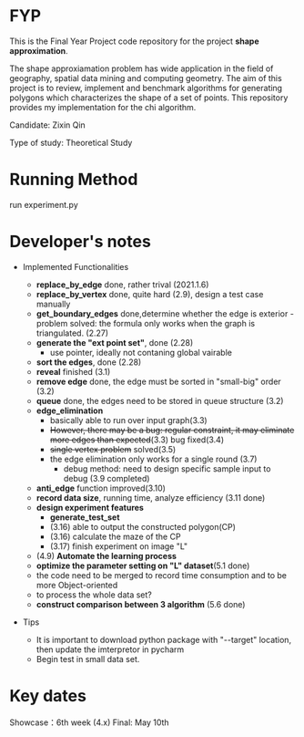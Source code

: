    
# FYP
This is the Final Year Project code repository for the project **shape approximation**.

The shape approxiamation problem has wide application in the field of geography, spatial data mining and computing geometry.
The aim of this project is to review, implement and benchmark algorithms for generating
polygons which characterizes the shape of a set of points. This repository provides my implementation
for the chi algorithm.

Candidate: Zixin Qin

Type of study: Theoretical Study
# Running Method

run experiment.py

# Developer's notes


- Implemented Functionalities
  - **replace_by_edge** done, rather trival (2021.1.6)
  - **replace_by_vertex** done, quite hard (2.9), design a test case manually
  - **get_boundary_edges** done,determine whether the edge is exterior 
        - problem solved: the formula only works when the graph is triangulated. (2.27)
   -  **generate the "ext point set"**, done (2.28)
        - use pointer, ideally not contaning global vairable
   -  **sort the edges**, done (2.28)
   -  **reveal** finished (3.1)
   - **remove edge** done, the edge must be sorted in "small-big" order (3.2)
   - **queue** done, the edges need to be stored in queue structure (3.2)
   - **edge_elimination** 
        -  basically able to run over input graph(3.3)
        - ~~However, there may be a bug: regular constraint, it  may eliminate more edges than expected~~(3.3) bug fixed(3.4)
        - ~~single vertex problem~~ solved(3.5)
        - the edge elimination only works for a single round (3.7) 
           - debug method: need to design specific sample input to debug (3.9 completed)
   - **anti_edge** function improved(3.10)
   - **record data size**, running time, analyze efficiency (3.11 done)
   - **design experiment features**
        - **generate_test_set**
        - (3.16) able to output the constructed polygon(CP)
        - (3.16) calculate the maze of the CP
        - (3.17) finish experiment on image "L"
   - (4.9) **Automate the learning process**
   -   **optimize the parameter setting on "L" dataset**(5.1 done)
   -    the code need to be merged to record time consumption and to be more Object-oriented
   -  to process the whole data set?
   -   **construct comparison between 3 algorithm** (5.6 done)
        
- Tips
     - It is important to download python package with "--target" location, then update the imterpretor in pycharm
     - Begin test in small data set.

# Key dates
Showcase：6th week (4.x)
Final: May 10th
